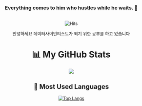 <div align="center">

### **Everything comes to him who hustles while he waits.** 👋
<br> ![Hits](https://hits.seeyoufarm.com/api/count/incr/badge.svg?url=https%3A%2F%2Fgithub.com%2FYoungJun-Player)


안녕하세요 데이터사이언티스트가 되기 위한 공부를 하고 있습니다


# 📊 My GitHub Stats
<img src="https://github-readme-stats.vercel.app/api?username=YoungJun-Player&show_icons=true&hide_border=true" />


## 🚀 Most Used Languages
[![Top Langs](https://github-readme-stats.vercel.app/api/top-langs/?username=YoungJun-Player&layout=compact&theme=radical)](https://github.com/anuraghazra/github-readme-stats)

<!--
**YoungJun-Player/YoungJun-Player** is a ✨ _special_ ✨ repository because its `README.md` (this file) appears on your GitHub profile.

Here are some ideas to get you started:

- 🔭 I’m currently working on ...
- 🌱 I’m currently learning ...
- 👯 I’m looking to collaborate on ...
- 🤔 I’m looking for help with ...
- 💬 Ask me about ...
- 📫 How to reach me: ...
- 😄 Pronouns: ...
- ⚡ Fun fact: ...
-->
